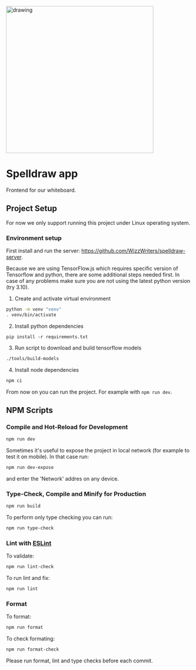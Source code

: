 <img src="https://github.com/user-attachments/assets/17b73e5f-cea4-4bd4-91d8-68dba417e6c0" alt="drawing" width="400"/>

# Spelldraw app

Frontend for our whiteboard.

## Project Setup

For now we only support running this project under Linux operating system.

### Environment setup

First install and run the server: https://github.com/WizzWriters/spelldraw-server.

Because we are using TensorFlow.js which requires specific version of Tensorflow
and python, there are some additional steps needed first. In case of any problems
make sure you are not using the latest python version (try 3.10).

1. Create and activate virtual environment
```sh
python -m venv "venv"
. venv/bin/activate
```
2. Install python dependencies
```
pip install -r requirements.txt
```
3. Run script to download and build tensorflow models
```sh
./tools/build-models
```
4. Install node dependencies
```sh
npm ci
```

From now on you can run the project. For example with `npm run dev`.

## NPM Scripts

### Compile and Hot-Reload for Development

```sh
npm run dev
```

Sometimes it's useful to expose the project in local network (for example to test
it on mobile). In that case run:
```sh
npm run dev-expose
```
and enter the 'Network' addres on any device.

### Type-Check, Compile and Minify for Production

```sh
npm run build
```

To perform only type checking you can run:
```sh
npm run type-check
```

### Lint with [ESLint](https://eslint.org/)

To validate:
```sh
npm run lint-check
```

To run lint and fix:
```sh
npm run lint
```

### Format

To format:
```sh
npm run format
```

To check formating:
```sh
npm run format-check
```

Please run format, lint and type checks before each commit.
